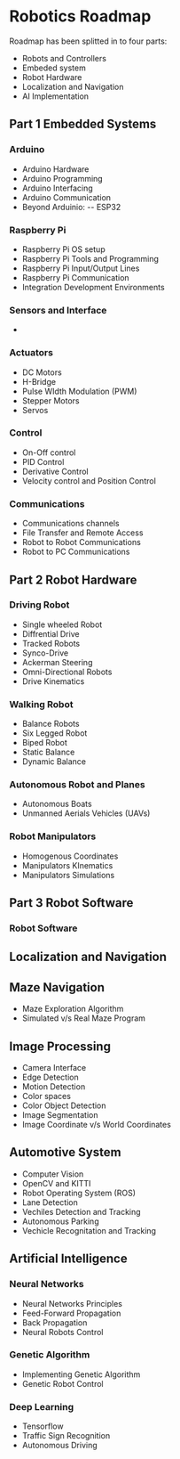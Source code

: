 # Robotics Roadmap

Roadmap has been splitted in to four parts:
- Robots and Controllers
- Embeded system
- Robot Hardware
- Localization and Navigation
- AI Implementation


## Part 1 Embedded Systems

### Arduino
- Arduino Hardware
- Arduino Programming
- Arduino Interfacing
- Arduino Communication
- Beyond Arduinio:
-- ESP32

### Raspberry Pi
- Raspberry Pi OS setup
- Raspberry Pi Tools and Programming
- Raspberry Pi Input/Output Lines
- Raspberry Pi Communication
- Integration Development Environments

### Sensors and Interface
- 

### Actuators
- DC Motors
- H-Bridge
- Pulse WIdth Modulation (PWM)
- Stepper Motors
- Servos

### Control 
- On-Off control
- PID Control
- Derivative Control
- Velocity control and Position Control

### Communications
- Communications channels
- File Transfer and Remote Access
- Robot to Robot Communications
- Robot to PC Communications

## Part 2 Robot Hardware

### Driving Robot
- Single wheeled Robot
- Diffrential Drive
- Tracked Robots
- Synco-Drive
- Ackerman Steering
- Omni-Directional Robots
- Drive Kinematics

### Walking Robot
- Balance Robots
- Six Legged Robot
- Biped Robot
- Static Balance
- Dynamic Balance

### Autonomous Robot and Planes

- Autonomous Boats
- Unmanned Aerials Vehicles (UAVs)

### Robot Manipulators
 
- Homogenous Coordinates
- Manipulators KInematics
- Manipulators Simulations

## Part 3 Robot Software

### Robot Software

## Localization and Navigation

## Maze Navigation

- Maze Exploration Algorithm
- Simulated v/s Real Maze Program

## Image Processing
- Camera Interface
- Edge Detection
- Motion Detection
- Color spaces
- Color Object Detection
- Image Segmentation
- Image Coordinate v/s World Coordinates

## Automotive System

- Computer Vision 
- OpenCV and KITTI
- Robot Operating System (ROS)
- Lane Detection
- Vechiles Detection and Tracking
- Autonomous Parking
- Vechicle Recognitation and Tracking


## Artificial Intelligence

### Neural Networks
- Neural Networks Principles
- Feed-Forward Propagation
- Back Propagation
- Neural Robots Control

### Genetic Algorithm

- Implementing Genetic Algorithm
- Genetic Robot Control

### Deep Learning

- Tensorflow 
- Traffic Sign Recognition
- Autonomous Driving

